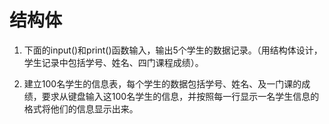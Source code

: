 # 结构体

1. 下面的input()和print()函数输入，输出5个学生的数据记录。（用结构体设计，学生记录中包括学号、姓名、四门课程成绩）。

2. 建立100名学生的信息表，每个学生的数据包括学号、姓名、及一门课的成绩，要求从键盘输入这100名学生的信息，并按照每一行显示一名学生信息的格式将他们的信息显示出来。
